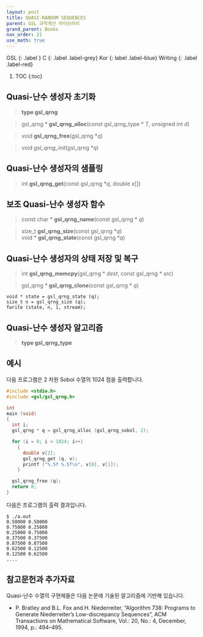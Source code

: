 ```yaml
---
layout: post
title: QUASI-RANDOM SEQUENCES
parent: GSL 과학계산 라이브러리
grand_parent: Books
nav_order: 21
use_math: true
---
```


GSL
{: .label }
C
{: .label .label-grey}
Kor
{: label .label-blue}
Writing
{: .label .label-red}

1. TOC
{:toc}


## Quasi-난수 생성자 초기화

>**type gsl_qrng**


> gsl_qrng * **gsl_qrng_alloc**(const gsl_qrng_type * *T*, unsigned int *d*)

>void **gsl_qrng_free**(gsl_qrng **q*)

>void *gsl_qrng_init*(gsl_qrng **q*)

## Quasi-난수 생성자의 샘플링

>int **gsl_qrng_get**(const gsl_qrng **q*, double *x*[])



## 보조 Quasi-난수 생성자 함수

>const char * **gsl_qrng_name**(const gsl_qrng * *q*)


> size_t **gsl_qrng_size**(const gsl_qrng **q*)<br>
> void * **gsl_qrng_state**(const gsl_qrng **q*)

## Quasi-난수 생성자의 상태 저장 및 복구

>int **gsl_qrng_memcpy**(gsl_qrng * *dest*, const gsl_qrng * *src*)

>gsl_qrng * **gsl_qrng_clone**(const gsl_qrng * *q*)

```
void * state = gsl_qrng_state (q);
size_t n = gsl_qrng_size (q);
fwrite (state, n, 1, stream);
```

## Quasi-난수 생성자 알고리즘

>**type gsl_qrng_type**



## 예시

다음 프로그램은 $2$ 차원 Sobol 수열의 $1024$ 점을 출력합니다.

```C
#include <stdio.h>
#include <gsl/gsl_qrng.h>

int
main (void)
{
  int i;
  gsl_qrng * q = gsl_qrng_alloc (gsl_qrng_sobol, 2);

  for (i = 0; i < 1024; i++)
    {
      double v[2];
      gsl_qrng_get (q, v);
      printf ("%.5f %.5f\n", v[0], v[1]);
    }

  gsl_qrng_free (q);
  return 0;
}
```

다음은 프로그램의 출력 결과입니다.

```
$ ./a.out
0.50000 0.50000
0.75000 0.25000
0.25000 0.75000
0.37500 0.37500
0.87500 0.87500
0.62500 0.12500
0.12500 0.62500
....
```

## 참고문헌과 추가자료

Quasi-난수 수열의 구현체들은 다음 논문에 기술된 알고리즘에 기반해 있습니다.

* P. Bratley and B.L. Fox and H. Niederreiter, “Algorithm 738: Programs to Generate Niederreiter’s Low-discrepancy Sequences”, ACM Transactions on Mathematical Software, Vol.: 20, No.: 4, December, 1994, p.: 494–495.
